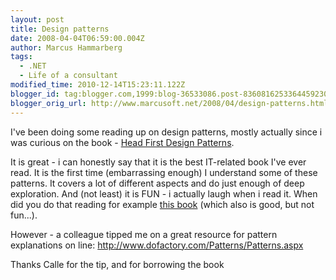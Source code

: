 ```yaml
---
layout: post
title: Design patterns
date: 2008-04-04T06:59:00.004Z
author: Marcus Hammarberg
tags:
  - .NET
  - Life of a consultant
modified_time: 2010-12-14T15:23:11.122Z
blogger_id: tag:blogger.com,1999:blog-36533086.post-8360816253364459230
blogger_orig_url: http://www.marcusoft.net/2008/04/design-patterns.html
---
```


I've been doing some reading up on design patterns, mostly actually
since i was curious on the book - [Head First Design
Patterns](http://www.oreilly.com/catalog/hfdesignpat/).

It is great - i can honestly say that it is the best IT-related book
I've ever read. It is the first time (embarrassing enough) I understand
some of these patterns. It covers a lot of different aspects and do just
enough of deep exploration. And (not least) it is FUN - i actually laugh
when i read it. When did you do that reading for example [this
book](http://safari.oreilly.com/0596526997) (which also is good, but not
fun...).

However - a colleague tipped me on a great resource for pattern
explanations on line:
<http://www.dofactory.com/Patterns/Patterns.aspx>

Thanks Calle for the tip, and for borrowing the book
